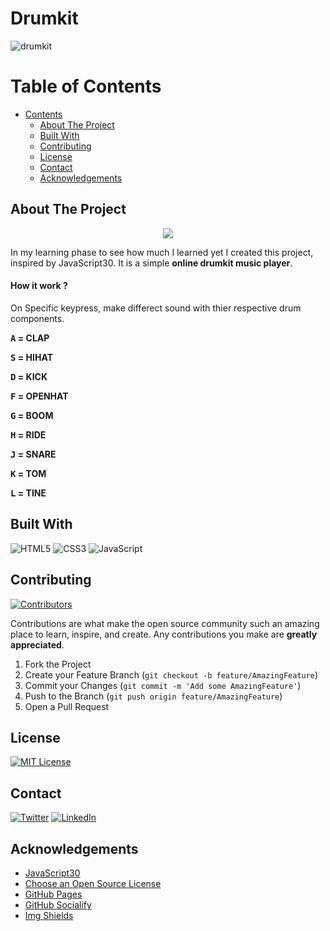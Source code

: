 # Drumkit

![drumkit](https://socialify.git.ci/Bivas-Biswas/drumkit/image?description=1&descriptionEditable=A%20simple%20online%20drumkit%20player&font=Inter&forks=1&issues=1&language=1&logo=https%3A%2F%2Fraw.githubusercontent.com%2FBivas-Biswas%2Fdrumkit%2Fmaster%2Fimage%2Flogo.png&owner=1&pattern=Circuit%20Board&pulls=1&stargazers=1&theme=Dark)


<!-- TABLE OF CONTENTS -->
# Table of Contents
  - [Contents](#table-of-contents)
    - [About The Project](#about-the-project)
    - [Built With](#built-with)
    - [Contributing](#contributing)
    - [License](#license)
    - [Contact](#contact)
    - [Acknowledgements](#acknowledgements)

<!-- ABOUT THE PROJECT -->
## About The Project
<a href="https://bivas-biswas.github.io/drumkit"><p align="center"><img src="image/drumkit.gif"></p></a>
In my learning phase to see how much I learned yet I created this project, inspired by JavaScript30. It is a simple **online drumkit music player**.
#### How it work ?
On Specific keypress, make differect sound with thier respective drum components.

**<kbd>A</kbd> = CLAP**

**<kbd>S</kbd> = HIHAT**

**<kbd>D</kbd> = KICK**

**<kbd>F</kbd> = OPENHAT**

**<kbd>G</kbd> = BOOM**

**<kbd>H</kbd> = RIDE**

**<kbd>J</kbd> = SNARE**

**<kbd>K</kbd> = TOM**

**<kbd>L</kbd> = TINE**

## Built With
![HTML5](https://img.shields.io/badge/html5-%23E34F26.svg?style=for-the-badge&logo=html5&logoColor=white)
![CSS3](https://img.shields.io/badge/css3-%231572B6.svg?style=for-the-badge&logo=css3&logoColor=white)
![JavaScript](https://img.shields.io/badge/javascript-%23323330.svg?style=for-the-badge&logo=javascript&logoColor=%23F7DF1E)

<!-- CONTRIBUTING -->
## Contributing

[![Contributors][contributors-shield]][contributors-url]

Contributions are what make the open source community such an amazing place to learn, inspire, and create. Any contributions you make are **greatly appreciated**.

1. Fork the Project
2. Create your Feature Branch (`git checkout -b feature/AmazingFeature`)
3. Commit your Changes (`git commit -m 'Add some AmazingFeature'`)
4. Push to the Branch (`git push origin feature/AmazingFeature`)
5. Open a Pull Request

<!-- LICENSE -->
## License
[![MIT License][license-shield]][license-url]


<!-- CONTACT -->
## Contact

[![Twitter][twitter-shield]][twitter-url]
[![LinkedIn][linkedin-shield]][linkedin-url]

## Acknowledgements
* [JavaScript30](https://javascript30.com/)
* [Choose an Open Source License](https://choosealicense.com)
* [GitHub Pages](https://pages.github.com)
* [GitHub Socialify](https://socialify.git.ci/)
* [Img Shields](https://shields.io)


<!-- MARKDOWN LINKS & IMAGES -->
<!-- https://www.markdownguide.org/basic-syntax/#reference-style-links -->
[contributors-shield]: https://img.shields.io/github/contributors/Bivas-Biswas/drumkit.svg?style=for-the-badge
[contributors-url]: https://github.com/Bivas-Biswas/drumkit/graphs/contributors
[license-shield]: https://img.shields.io/github/license/Bivas-Biswas/drumkit.svg?style=for-the-badge
[license-url]: https://github.com/github_username/repo_name/blob/master/LICENSE.txt

<!-- social handle -->
[linkedin-shield]: https://img.shields.io/badge/-LinkedIn-black.svg?style=for-the-badge&logo=linkedin&colorB=555
[linkedin-url]: https://www.linkedin.com/in/bivas-biswas-828a731b7/

[twitter-shield]:https://img.shields.io/badge/twitter-%231DA1F2.svg?style=for-the-badge&logo=Twitter&logoColor=white
[twitter-url]:https://twitter.com/bivasbiswas99
